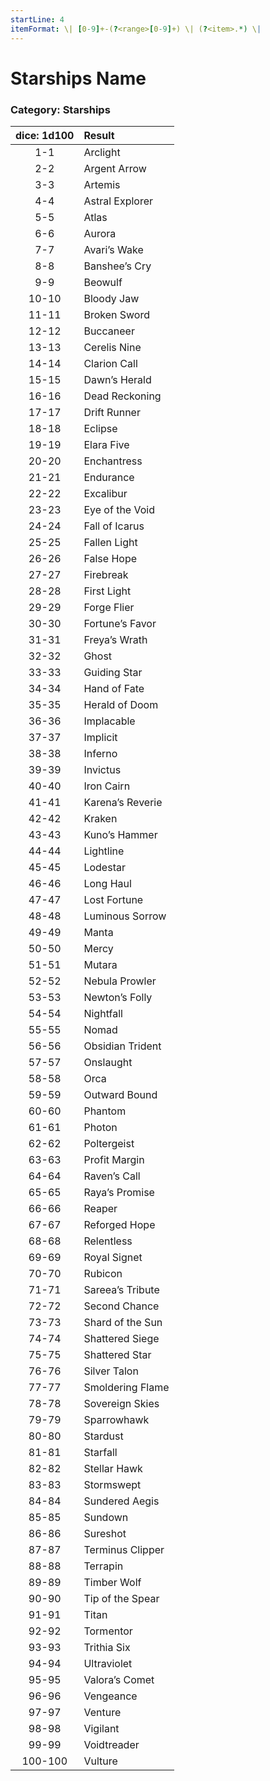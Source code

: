 ```yaml
---
startLine: 4
itemFormat: \| [0-9]+-(?<range>[0-9]+) \| (?<item>.*) \|
---
```

# Starships Name
### Category: Starships

| dice: 1d100 | Result |
|:----:|:-------|
| 1-1 | Arclight |
| 2-2 | Argent Arrow |
| 3-3 | Artemis |
| 4-4 | Astral Explorer |
| 5-5 | Atlas |
| 6-6 | Aurora |
| 7-7 | Avari’s Wake |
| 8-8 | Banshee’s Cry |
| 9-9 | Beowulf |
| 10-10 | Bloody Jaw |
| 11-11 | Broken Sword |
| 12-12 | Buccaneer |
| 13-13 | Cerelis Nine |
| 14-14 | Clarion Call |
| 15-15 | Dawn’s Herald |
| 16-16 | Dead Reckoning |
| 17-17 | Drift Runner |
| 18-18 | Eclipse |
| 19-19 | Elara Five |
| 20-20 | Enchantress |
| 21-21 | Endurance |
| 22-22 | Excalibur |
| 23-23 | Eye of the Void |
| 24-24 | Fall of Icarus |
| 25-25 | Fallen Light |
| 26-26 | False Hope |
| 27-27 | Firebreak |
| 28-28 | First Light |
| 29-29 | Forge Flier |
| 30-30 | Fortune’s Favor |
| 31-31 | Freya’s Wrath |
| 32-32 | Ghost |
| 33-33 | Guiding Star |
| 34-34 | Hand of Fate |
| 35-35 | Herald of Doom |
| 36-36 | Implacable |
| 37-37 | Implicit |
| 38-38 | Inferno |
| 39-39 | Invictus |
| 40-40 | Iron Cairn |
| 41-41 | Karena’s Reverie |
| 42-42 | Kraken |
| 43-43 | Kuno’s Hammer |
| 44-44 | Lightline |
| 45-45 | Lodestar |
| 46-46 | Long Haul |
| 47-47 | Lost Fortune |
| 48-48 | Luminous Sorrow |
| 49-49 | Manta |
| 50-50 | Mercy |
| 51-51 | Mutara |
| 52-52 | Nebula Prowler |
| 53-53 | Newton’s Folly |
| 54-54 | Nightfall |
| 55-55 | Nomad |
| 56-56 | Obsidian Trident |
| 57-57 | Onslaught |
| 58-58 | Orca |
| 59-59 | Outward Bound |
| 60-60 | Phantom |
| 61-61 | Photon |
| 62-62 | Poltergeist |
| 63-63 | Profit Margin |
| 64-64 | Raven’s Call |
| 65-65 | Raya’s Promise |
| 66-66 | Reaper |
| 67-67 | Reforged Hope |
| 68-68 | Relentless |
| 69-69 | Royal Signet |
| 70-70 | Rubicon |
| 71-71 | Sareea’s Tribute |
| 72-72 | Second Chance |
| 73-73 | Shard of the Sun |
| 74-74 | Shattered Siege |
| 75-75 | Shattered Star |
| 76-76 | Silver Talon |
| 77-77 | Smoldering Flame |
| 78-78 | Sovereign Skies |
| 79-79 | Sparrowhawk |
| 80-80 | Stardust |
| 81-81 | Starfall |
| 82-82 | Stellar Hawk |
| 83-83 | Stormswept |
| 84-84 | Sundered Aegis |
| 85-85 | Sundown |
| 86-86 | Sureshot |
| 87-87 | Terminus Clipper |
| 88-88 | Terrapin |
| 89-89 | Timber Wolf |
| 90-90 | Tip of the Spear |
| 91-91 | Titan |
| 92-92 | Tormentor |
| 93-93 | Trithia Six |
| 94-94 | Ultraviolet |
| 95-95 | Valora’s Comet |
| 96-96 | Vengeance |
| 97-97 | Venture |
| 98-98 | Vigilant |
| 99-99 | Voidtreader |
| 100-100 | Vulture |